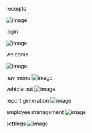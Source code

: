 receipts

![image](https://github.com/CarlosNatanauan/Metro-Parking-Philippines-System/assets/94023674/0eae415f-09f8-4070-a715-ca6f87f4018e)


login

![image](https://github.com/CarlosNatanauan/Metro-Parking-Philippines-System/assets/94023674/5861f08c-edf6-410b-82de-948fb6f8051f)


welcome

![image](https://github.com/CarlosNatanauan/Metro-Parking-Philippines-System/assets/94023674/0847a268-8e7a-4bba-8280-19aeaa2c75a6)


nav menu
![image](https://github.com/CarlosNatanauan/Metro-Parking-Philippines-System/assets/94023674/433805ba-39c3-4bdd-90a4-a3d061e447cf)



vehicle out
![image](https://github.com/CarlosNatanauan/Metro-Parking-Philippines-System/assets/94023674/16ea146e-5d6e-479b-acbc-c3f34c11d5b9)


report generation
![image](https://github.com/CarlosNatanauan/Metro-Parking-Philippines-System/assets/94023674/42cdfe8d-4433-455a-ade4-0c30ce4a63cf)


employee management
![image](https://github.com/CarlosNatanauan/Metro-Parking-Philippines-System/assets/94023674/bbbfc780-402f-49a5-904d-0b7944caa5fd)



settings
![image](https://github.com/CarlosNatanauan/Metro-Parking-Philippines-System/assets/94023674/2e23c5a6-81c3-4829-a6ab-6b652d864f68)



